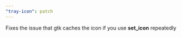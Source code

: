 ```yaml
---
"tray-icon": patch
---
```


Fixes the issue that gtk caches the icon if you use **set_icon** repeatedly
